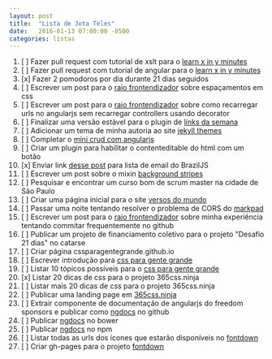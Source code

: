 ```yaml
---
layout: post
title:  "Lista de Jota Teles"
date:   2016-01-13 07:00:00 -0500
categories: listas
---
```



1. [ ] Fazer pull request com tutorial de xslt para o [learn x in y minutes](https://github.com/adambard/learnxinyminutes-docs)
2. [ ] Fazer pull request com tutorial de angular para o [learn x in y minutes](https://github.com/adambard/learnxinyminutes-docs)
3. [x] Fazer 2 pomodoros por dia durante 21 dias seguidos
4. [ ] Escrever um post para o [raio frontendizador](http://jotateles.com.br) sobre espaçamentos em css
5. [ ] Escrever um post para o [raio frontendizador](http://jotateles.com.br) sobre como recarregar urls no angularjs sem recarregar controllers usando decorator
6. [ ] Finalizar uma versão estável para o plugin de [links da semana](https://github.com/teles/links-da-semana/)
7. [ ] Adicionar um tema de minha autoria ao site [jekyll themes](http://jekyllthemes.org/)
8. [ ] Completar o [mini crud com angularjs](https://dicasdolampada.wordpress.com/2015/06/09/faca-voce-mesmo-mini-crud-com-angularjs/)
9. [ ] Criar um plugin para habilitar o contenteditable do html com um botão
10. [x] Enviar link [desse post](http://jotateles.com.br/opini%C3%A3o/2015/11/09/desenvolvimento-front-end-alem-do-e-so-html-e-css.html) para lista de email do BrazilJS
11. [ ] Escrever um post sobre o mixin [background stripes](http://codepen.io/teles/pen/GJrgNW)
12. [ ] Pesquisar e encontrar um curso bom de scrum master na cidade de São Paulo
13. [ ] Criar uma página inicial para o site [versos do mundo](http://versosdomundo.github.io/livro)
14. [ ] Passar uma noite tentando resolver o problema de CORS do [markpad](https://github.com/markpad)
15. [ ] Escrever um post para o [raio frontendizador](http://jotateles.com.br) sobre minha experiência tentando commitar frequentemente no github
16. [ ] Publicar um projeto de financiamento coletivo para o projeto "Desafio 21 dias" no catarse
17. [ ] Criar página cssparagentegrande.github.io
18. [ ] Escrever introdução para [css para gente grande](https://github.com/cssparagentegrande)
19. [ ] Listar 10 tópicos possíveis para o [css para gente grande](https://github.com/cssparagentegrande)
20. [x] Listar 20 dicas de css para o projeto 365css.ninja
21. [ ] Listar mais 20 dicas de css para o projeto 365css.ninja
22. [ ] Publicar uma landing page em [365css.ninja](http://365css.ninja)
23. [ ] Extrair componente de documentação de angularjs do freedom sponsors e publicar como [ngdocs](https://github.com/teles/ngdocs) no github
24. [ ] Publicar [ngdocs](https://github.com/teles/ngdocs) no bower
25. [ ] Publicar [ngdocs](https://github.com/teles/ngdocs) no npm
26. [ ] Listar todas as urls dos ícones que estarão disponíveis no [fontdown](https://github.com/teles/fontdown)
27. [ ] Criar gh-pages para o projeto [fontdown](https://github.com/teles/fontdown)
